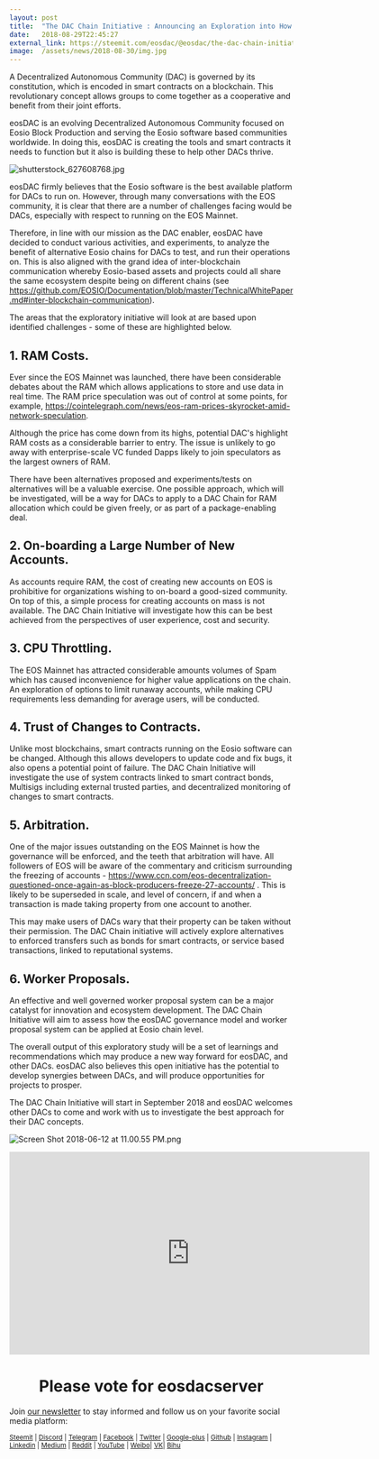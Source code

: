 ```yaml
---
layout: post
title:  "The DAC Chain Initiative : Announcing an Exploration into How Usage of EOS Side Chains, and Separate Chains, May Create Benefits for Decentralized Autonomous Communities"
date:   2018-08-29T22:45:27
external_link: https://steemit.com/eosdac/@eosdac/the-dac-chain-initiative-announcing-an-exploratory-into-how-usage-of-eos-side-chains-and-separate-chains-may-create-benefits-for
image:  /assets/news/2018-08-30/img.jpg
---
```

A Decentralized Autonomous Community (DAC) is governed by its constitution, which is encoded in smart contracts on a blockchain. This revolutionary concept allows groups to come together as a cooperative and benefit from their joint efforts. 

eosDAC is an evolving Decentralized Autonomous Community focused on Eosio Block Production and serving the Eosio software based communities worldwide. In doing this, eosDAC is creating the tools and smart contracts it needs to function but it also is building these to help other DACs thrive.

![shutterstock_627608768.jpg](https://cdn.steemitimages.com/DQmf5hXNUyz5eyUt45YFXLfJuQJJ8uPRK2j2Akz5esmGtqj/shutterstock_627608768.jpg)

eosDAC firmly believes that the Eosio software is the best available platform for DACs to run on. However, through many conversations with the EOS community, it is clear that there are a number of challenges facing would be DACs, especially with respect to running on the EOS Mainnet. 

Therefore, in line with our mission as the DAC enabler, eosDAC have decided to conduct various activities, and experiments, to analyze the benefit of alternative Eosio chains for DACs to test, and run their operations on. This is also aligned with the grand idea of inter-blockchain communication whereby Eosio-based assets and projects could all share the same ecosystem despite being on different chains (see https://github.com/EOSIO/Documentation/blob/master/TechnicalWhitePaper.md#inter-blockchain-communication).

The areas that the exploratory initiative will look at are based upon identified challenges - some of these are highlighted below.

## 1. RAM Costs. 

Ever since the EOS Mainnet was launched, there have been considerable debates about the RAM which allows applications to store and use data in real time. The RAM price speculation was out of control at some points, for example, https://cointelegraph.com/news/eos-ram-prices-skyrocket-amid-network-speculation. 

Although the price has come down from its highs, potential DAC's highlight RAM costs as a considerable barrier to entry. The issue is unlikely to go away with enterprise-scale VC funded Dapps likely to join speculators as the largest owners of RAM. 

There have been alternatives proposed and experiments/tests on alternatives will be a valuable exercise. One possible approach, which will be investigated, will be a way for DACs to apply to a DAC Chain for RAM allocation which could be given freely, or as part of a package-enabling deal.

## 2. On-boarding a Large Number of New Accounts. 

As accounts require RAM, the cost of creating new accounts on EOS is prohibitive for organizations wishing to on-board a good-sized community. On top of this, a simple process for creating accounts on mass is not available. The DAC Chain Initiative will investigate how this can be best achieved from the perspectives of user experience, cost and security.

## 3. CPU Throttling. 

The EOS Mainnet has attracted considerable amounts volumes of Spam which has caused inconvenience for higher value applications on the chain. An exploration of options to limit runaway accounts, while making CPU requirements less demanding for average users, will be conducted.

## 4. Trust of Changes to Contracts. 

Unlike most blockchains, smart contracts running on the Eosio software can be changed. Although this allows developers to update code and fix bugs, it also opens a potential point of failure. The DAC Chain Initiative will investigate the use of system contracts linked to smart contract bonds, Multisigs including external trusted parties, and decentralized monitoring of changes to smart contracts. 

## 5. Arbitration. 

One of the major issues outstanding on the EOS Mainnet is how the governance will be enforced, and the teeth that arbitration will have. All followers of EOS will be aware of the commentary and criticism surrounding the freezing of accounts - https://www.ccn.com/eos-decentralization-questioned-once-again-as-block-producers-freeze-27-accounts/ . This is likely to be superseded in scale, and level of concern, if and when a transaction is made taking property from one account to another. 

This may make users of DACs wary that their property can be taken without their permission. The DAC Chain initiative will actively explore alternatives to enforced transfers such as bonds for smart contracts, or service based transactions, linked to reputational systems.

## 6. Worker Proposals. 

An effective and well governed worker proposal system can be a major catalyst for innovation and ecosystem development. The DAC Chain Initiative will aim to assess how the eosDAC governance model and worker proposal system can be applied at Eosio chain level.

The overall output of this exploratory study will be a set of learnings and recommendations which may produce a new way forward for eosDAC, and other DACs. eosDAC also believes this open initiative has the potential to develop synergies between DACs, and will produce opportunities for projects to prosper. 

The DAC Chain Initiative will start in September 2018 and eosDAC welcomes other DACs to come and work with us to investigate the best approach for their DAC concepts. 

<p><img src="https://steemitimages.com/0x0/https://cdn.steemitimages.com/DQmRQWM3QtQ21wddAMCjbVRhB3rM7L4AGWLY9QpNmkXNLps/Screen%20Shot%202018-06-12%20at%2011.00.55%20PM.png" alt="Screen Shot 2018-06-12 at 11.00.55 PM.png" /></p>
<div class="videoWrapper"><iframe frameborder="0" allowfullscreen="allowfullscreen" webkitallowfullscreen="webkitallowfullscreen" mozallowfullscreen="mozallowfullscreen" src="https://www.youtube.com/embed/PbQpAJOP6iA" width="640" height="360"></iframe></div>
<p><center><h1>Please vote for eosdacserver</h1></center></p>
<p>Join <a href="https://eosdac.io/news/#newsletter" rel="nofollow noopener" title="This link will take you away from steemit.com">our newsletter</a> to stay informed and follow us on your favorite social media platform:</p>
<p><sub><a href="https://steemit.com/@eosdac">Steemit</a> | <a href="http://discord.io/eosdac" rel="nofollow noopener" title="This link will take you away from steemit.com">Discord</a> | <a href="https://t.me/eosdacio" rel="nofollow noopener" title="This link will take you away from steemit.com">Telegram</a> | <a href="https://facebook.com/eosdac" rel="nofollow noopener" title="This link will take you away from steemit.com">Facebook</a> | <a href="https://twitter.com/eosdac" rel="nofollow noopener" title="This link will take you away from steemit.com">Twitter</a> | <a href="https://plus.google.com/+eosdac" rel="nofollow noopener" title="This link will take you away from steemit.com">Google-plus</a> | <a href="https://github.com/eosdac" rel="nofollow noopener" title="This link will take you away from steemit.com">Github</a> | <a href="https://instagram.com/eosdac" rel="nofollow noopener" title="This link will take you away from steemit.com">Instagram</a> | <a href="https://linkedin.com/company/eosdac" rel="nofollow noopener" title="This link will take you away from steemit.com">Linkedin</a> | <a href="https://medium.com/eosdac" rel="nofollow noopener" title="This link will take you away from steemit.com">Medium</a> | <a href="https://www.reddit.com/r/EOSDAC/" rel="nofollow noopener" title="This link will take you away from steemit.com">Reddit</a> | <a href="https://www.youtube.com/eosdac" rel="nofollow noopener" title="This link will take you away from steemit.com">YouTube</a> | <a href="http://weibo.com/eosdac" rel="nofollow noopener" title="This link will take you away from steemit.com">Weibo</a>| <a href="https://vk.com/eosdac" rel="nofollow noopener" title="This link will take you away from steemit.com">VK</a>| <a href="https://bihu.com/people/586348" rel="nofollow noopener" title="This link will take you away from steemit.com">Bihu</a></sub></p>
